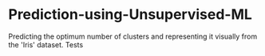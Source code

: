 # Prediction-using-Unsupervised-ML
Predicting the optimum number of clusters and representing it visually from the 'Iris' dataset. Tests
